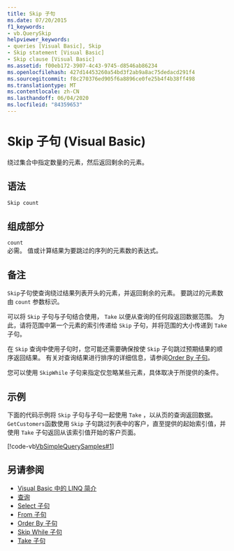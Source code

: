 ```yaml
---
title: Skip 子句
ms.date: 07/20/2015
f1_keywords:
- vb.QuerySkip
helpviewer_keywords:
- queries [Visual Basic], Skip
- Skip statement [Visual Basic]
- Skip clause [Visual Basic]
ms.assetid: f00eb172-3907-4c43-9745-d8546ab86234
ms.openlocfilehash: 427d14453260a54bd3f2ab9a8ac75dedacd291f4
ms.sourcegitcommit: f8c270376ed905f6a8896ce0fe25b4f4b38ff498
ms.translationtype: MT
ms.contentlocale: zh-CN
ms.lasthandoff: 06/04/2020
ms.locfileid: "84359653"
---
```

# <a name="skip-clause-visual-basic"></a>Skip 子句 (Visual Basic)
绕过集合中指定数量的元素，然后返回剩余的元素。  
  
## <a name="syntax"></a>语法  
  
```vb  
Skip count  
```  
  
## <a name="parts"></a>组成部分  
 `count`  
 必需。 值或计算结果为要跳过的序列的元素数的表达式。  
  
## <a name="remarks"></a>备注  
 `Skip`子句使查询绕过结果列表开头的元素，并返回剩余的元素。 要跳过的元素数由 `count` 参数标识。  
  
 可以将 `Skip` 子句与子句结合使用， `Take` 以便从查询的任何段返回数据范围。 为此，请将范围中第一个元素的索引传递给 `Skip` 子句，并将范围的大小传递到 `Take` 子句。  
  
 在 `Skip` 查询中使用子句时，您可能还需要确保按使 `Skip` 子句跳过预期结果的顺序返回结果。 有关对查询结果进行排序的详细信息，请参阅[Order By 子句](order-by-clause.md)。  
  
 您可以使用 `SkipWhile` 子句来指定仅忽略某些元素，具体取决于所提供的条件。  
  
## <a name="example"></a>示例  
 下面的代码示例将 `Skip` 子句与子句一起使用 `Take` ，以从页的查询返回数据。 `GetCustomers`函数使用 `Skip` 子句跳过列表中的客户，直至提供的起始索引值，并使用 `Take` 子句返回从该索引值开始的客户页面。  
  
 [!code-vb[VbSimpleQuerySamples#1](~/samples/snippets/visualbasic/VS_Snippets_VBCSharp/VbSimpleQuerySamples/VB/QuerySamples1.vb#1)]  
  
## <a name="see-also"></a>另请参阅

- [Visual Basic 中的 LINQ 简介](../../programming-guide/language-features/linq/introduction-to-linq.md)
- [查询](index.md)
- [Select 子句](select-clause.md)
- [From 子句](from-clause.md)
- [Order By 子句](order-by-clause.md)
- [Skip While 子句](skip-while-clause.md)
- [Take 子句](take-clause.md)
